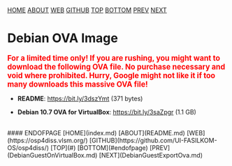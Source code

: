 ---
---

[HOME](index.md)
[ABOUT](README.md)
[WEB](https://osp4diss.vlsm.org/)
[GITHUB](https://github.com/UI-FASILKOM-OS/osp4diss/)
[TOP](#)
[BOTTOM](#endofpage)
[PREV](DebianGuestOnVirtualBox.md)
[NEXT](DebianGuestExportOva.md)

# Debian OVA Image

<span style="color:red; font-weight:bold; font-size:larger;">
For a limited time only!
If you are rushing, you might want to download the following OVA file.
No purchase necessary and void where prohibited.
Hurry, Google might not like it if too many downloads this massive OVA file!
</span>

* **README**:  <https://bit.ly/3dszYmt> (371 bytes)

* **Debian 10.7 OVA for VirtualBox**: <https://bit.ly/3saZpgr> (1.1 GB)

<br>
#### ENDOFPAGE
[HOME](index.md)
[ABOUT](README.md)
[WEB](https://osp4diss.vlsm.org/)
[GITHUB](https://github.com/UI-FASILKOM-OS/osp4diss/)
[TOP](#)
[BOTTOM](#endofpage)
[PREV](DebianGuestOnVirtualBox.md)
[NEXT](DebianGuestExportOva.md)

